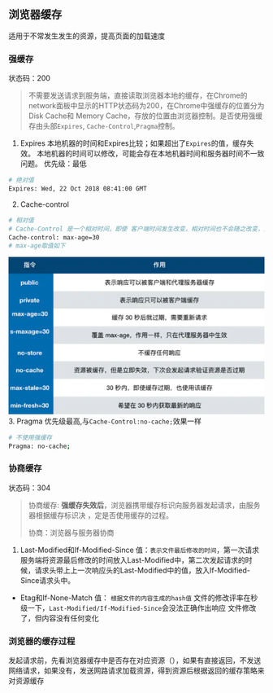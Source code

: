 
## 浏览器缓存
适用于不常发生发生的资源，提高页面的加载速度
### 强缓存
状态码：200
> 不需要发送请求到服务端，直接读取浏览器本地的缓存，在Chrome的network面板中显示的HTTP状态码为200，在Chrome中强缓存的位置分为Disk Cache和 Memory Cache，存放的位置由浏览器控制。是否使用强缓存由头部`Expires`, `Cache-Control`,`Pragma`控制。

1. Expires
本地机器的时间和Expires比较；如果超出了`Expires`的值，缓存失效。
本地机器的时间可以修改，可能会存在本地机器时间和服务器时间不一致问题。
优先级：最低
```sh
# 绝对值
Expires: Wed, 22 Oct 2018 08:41:00 GMT
```
2. Cache-control
```sh
# 相对值
# Cache-Control 是一个相对时间，即使 客户端时间发生改变，相对时间也不会随之改变，这样可以保持服务器和客户端的时间一致性。而且 Cache-Control 的可配置性比较强大。
Cache-control: max-age=30
# max-age取值如下
```
![image-20211115081143715](./img/image-cache.png)
3. Pragma
优先级最高,与`Cache-Control:no-cache;`效果一样
```sh
# 不使用强缓存
Pragma: no-cache;
```
### 协商缓存 
状态码：304
> 协商缓存: **强缓存失效后**，浏览器携带缓存标识向服务器发起请求，由服务器根据缓存标识决 ，定是否使用缓存的过程。
>
> 协商：浏览器与服务器协商

1. Last-Modified和If-Modified-Since
值：`表示文件最后修改的时间`，第一次请求服务端将资源最后修改的时间放入Last-Modified中，第二次发起请求的时候，请求头带上上一次响应头的Last-Modified中的值，放入If-Modified-Since请求头中。

- Etag和If-None-Match
值： `根据文件的内容生成的hash值`
文件的修改评率在秒级一下，`Last-Modified/If-Modified-Since`会没法正确作出响应
文件修改了，但内容没有任何变化


### 浏览器的缓存过程

 发起请求前，先看浏览器缓存中是否存在对应资源（），如果有直接返回，不发送网络请求，如果没有，发送网路请求加载资源，得到资源后根据返回的缓存策略来对资源缓存

 